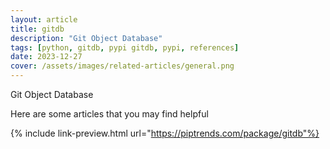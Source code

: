 ```yaml
---
layout: article
title: gitdb
description: "Git Object Database"
tags: [python, gitdb, pypi gitdb, pypi, references]
date: 2023-12-27
cover: /assets/images/related-articles/general.png
---
```


Git Object Database

Here are some articles that you may find helpful

{% include link-preview.html url="https://piptrends.com/package/gitdb"%}